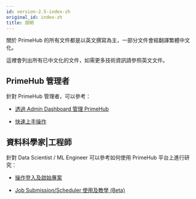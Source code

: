```yaml
---
id: version-2.5-index-zh
original_id: index-zh
title: 說明
---
```


關於 PrimeHub 的所有文件都是以英文撰寫為主，一部分文件會經翻譯繁體中文化。

這裡會列出所有已中文化的文件，如需更多技術資訊請參照英文文件。

## PrimeHub 管理者

針對 PrimeHub 管理者，可以參考：

+ [透過 Admin Dashboard 管理 PrimeHub](zh-tw/guide_manual/admin-system-cht)

+ [快速上手操作](zh-tw/quickstart/login-portal-admin)

## 資料科學家|工程師

針對 Data Scientist / ML Engineer 可以參考如何使用 PrimeHub 平台上進行研究：

+ [操作登入及啟始專案](zh-tw/quickstart/login-portal-user)

+ [Job Submission/Scheduler 使用及教學 (Beta)](zh-tw/job-submission-cht)
